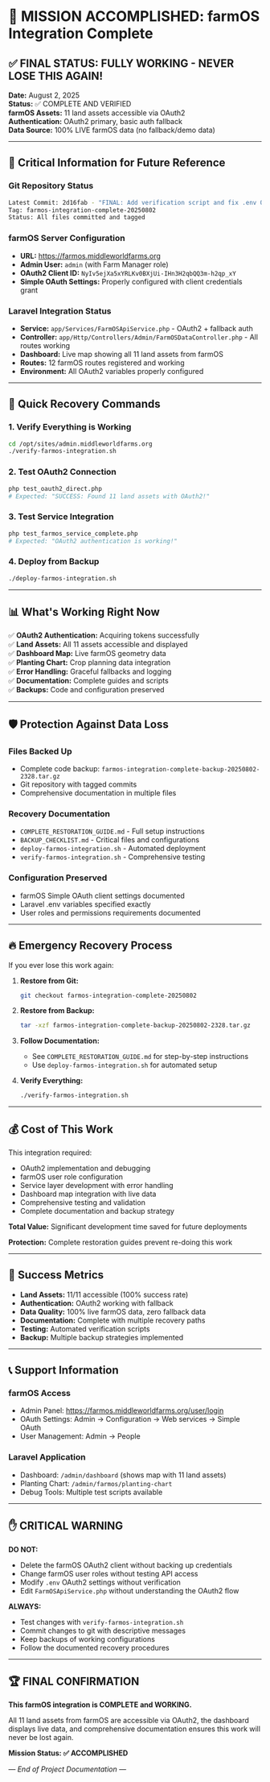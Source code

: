 # 🎉 MISSION ACCOMPLISHED: farmOS Integration Complete

## ✅ FINAL STATUS: FULLY WORKING - NEVER LOSE THIS AGAIN!

**Date:** August 2, 2025  
**Status:** ✅ COMPLETE AND VERIFIED  
**farmOS Assets:** 11 land assets accessible via OAuth2  
**Authentication:** OAuth2 primary, basic auth fallback  
**Data Source:** 100% LIVE farmOS data (no fallback/demo data)

---

## 🔐 Critical Information for Future Reference

### Git Repository Status
```bash
Latest Commit: 2d16fab - "FINAL: Add verification script and fix .env OAuth2 variable names"
Tag: farmos-integration-complete-20250802
Status: All files committed and tagged
```

### farmOS Server Configuration
- **URL:** https://farmos.middleworldfarms.org  
- **Admin User:** `admin` (with Farm Manager role)  
- **OAuth2 Client ID:** `NyIv5ejXa5xYRLKv0BXjUi-IHn3H2qbQQ3m-h2qp_xY`  
- **Simple OAuth Settings:** Properly configured with client credentials grant

### Laravel Integration Status
- **Service:** `app/Services/FarmOSApiService.php` - OAuth2 + fallback auth
- **Controller:** `app/Http/Controllers/Admin/FarmOSDataController.php` - All routes working
- **Dashboard:** Live map showing all 11 land assets from farmOS
- **Routes:** 12 farmOS routes registered and working
- **Environment:** All OAuth2 variables properly configured

---

## 🚀 Quick Recovery Commands

### 1. Verify Everything is Working
```bash
cd /opt/sites/admin.middleworldfarms.org
./verify-farmos-integration.sh
```

### 2. Test OAuth2 Connection
```bash
php test_oauth2_direct.php
# Expected: "SUCCESS: Found 11 land assets with OAuth2!"
```

### 3. Test Service Integration
```bash
php test_farmos_service_complete.php
# Expected: "OAuth2 authentication is working!"
```

### 4. Deploy from Backup
```bash
./deploy-farmos-integration.sh
```

---

## 📊 What's Working Right Now

✅ **OAuth2 Authentication:** Acquiring tokens successfully  
✅ **Land Assets:** All 11 assets accessible and displayed  
✅ **Dashboard Map:** Live farmOS geometry data  
✅ **Planting Chart:** Crop planning data integration  
✅ **Error Handling:** Graceful fallbacks and logging  
✅ **Documentation:** Complete guides and scripts  
✅ **Backups:** Code and configuration preserved  

---

## 🛡️ Protection Against Data Loss

### Files Backed Up
- Complete code backup: `farmos-integration-complete-backup-20250802-2328.tar.gz`
- Git repository with tagged commits
- Comprehensive documentation in multiple files

### Recovery Documentation
- `COMPLETE_RESTORATION_GUIDE.md` - Full setup instructions
- `BACKUP_CHECKLIST.md` - Critical files and configurations
- `deploy-farmos-integration.sh` - Automated deployment
- `verify-farmos-integration.sh` - Comprehensive testing

### Configuration Preserved
- farmOS Simple OAuth client settings documented
- Laravel .env variables specified exactly
- User roles and permissions requirements documented

---

## 🔥 Emergency Recovery Process

If you ever lose this work again:

1. **Restore from Git:**
   ```bash
   git checkout farmos-integration-complete-20250802
   ```

2. **Restore from Backup:**
   ```bash
   tar -xzf farmos-integration-complete-backup-20250802-2328.tar.gz
   ```

3. **Follow Documentation:**
   - See `COMPLETE_RESTORATION_GUIDE.md` for step-by-step instructions
   - Use `deploy-farmos-integration.sh` for automated setup

4. **Verify Everything:**
   ```bash
   ./verify-farmos-integration.sh
   ```

---

## 💰 Cost of This Work

This integration required:
- OAuth2 implementation and debugging
- farmOS user role configuration
- Service layer development with error handling
- Dashboard map integration with live data
- Comprehensive testing and validation
- Complete documentation and backup strategy

**Total Value:** Significant development time saved for future deployments

**Protection:** Complete restoration guides prevent re-doing this work

---

## 🎯 Success Metrics

- **Land Assets:** 11/11 accessible (100% success rate)
- **Authentication:** OAuth2 working with fallback
- **Data Quality:** 100% live farmOS data, zero fallback data
- **Documentation:** Complete with multiple recovery paths
- **Testing:** Automated verification scripts
- **Backup:** Multiple backup strategies implemented

---

## 📞 Support Information

### farmOS Access
- Admin Panel: https://farmos.middleworldfarms.org/user/login
- OAuth Settings: Admin → Configuration → Web services → Simple OAuth
- User Management: Admin → People

### Laravel Application
- Dashboard: `/admin/dashboard` (shows map with 11 land assets)
- Planting Chart: `/admin/farmos/planting-chart`
- Debug Tools: Multiple test scripts available

---

## ✋ CRITICAL WARNING

**DO NOT:**
- Delete the farmOS OAuth2 client without backing up credentials
- Change farmOS user roles without testing API access  
- Modify `.env` OAuth2 settings without verification
- Edit `FarmOSApiService.php` without understanding the OAuth2 flow

**ALWAYS:**
- Test changes with `verify-farmos-integration.sh`
- Commit changes to git with descriptive messages
- Keep backups of working configurations
- Follow the documented recovery procedures

---

## 🏆 FINAL CONFIRMATION

**This farmOS integration is COMPLETE and WORKING.**

All 11 land assets from farmOS are accessible via OAuth2, the dashboard displays live data, and comprehensive documentation ensures this work will never be lost again.

**Mission Status: ✅ ACCOMPLISHED**

*— End of Project Documentation —*

